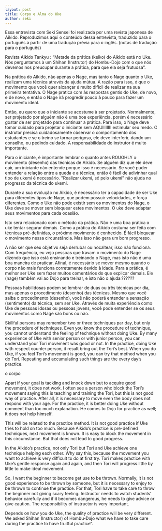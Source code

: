 ```yaml
---
layout: post
title: Corpo e Alma do Uke
author: seki
---
```


Essa entrevista com Seki Sensei foi realizada por uma revista japonesa de Aikido.
Reproduzimos aqui o conteúdo dessa entrevista, traduzido para o português à partir
de uma tradução prévia para o inglês. (notas de tradução para o português)


Revista Aikido Tankyu : “Metade da prática (keiko) do Aikido está no Uke. Nós
perguntamos à um Shihan (Instrutor) do Hombu-Dojo com o que nós devemos nos
preucupar durante a prática, para que ela seja frutuosa”.


Na prática do Aikido, não apenas o Nage, mas tanto o Nage quanto o Uke, realizam
uma técnica através da ajuda mútua. A razão para isso, é que o movimento que você
quer alcançar é muito difícil de realizar na sua primeira tentativa. O Nage pratica
com às respostas gentis do Uke, de novo, e de novo, e então o Nage irá progredir
pouco à pouco para fazer um movimento ideal.

Então, eu quero que o iniciante se acostume à ser projetado. Normalmente, ser
projetado por alguém não é uma boa experiência, porém é necessário gostar de
ser projetado para continuar a prática. Para isso, o Nage deve tomar cuidado
para projetar o iniciante sem AQUIIIIIIII estimular seu medo. O instrutor precisa
cuidadosamente observar o comportamento dos estudantes e se o treino se tornar
perigoso, ele deve interferir, dando um conselho, ou pedindo cuidado. A
responsabilidade do instrutor é muito importante.

Para o iniciante, é importante lembrar o quanto antes ROUGHLY o movimento (desenho)
das técnicas de Aikido. Se alguém diz que ele deve cair, um iniciante não entende
porque isso é necessário. Se você puder entender a relação entre a queda e a técnica,
então é fácil de adivinhar qual tipo de ukemi é necessário. "Realizar ukemi, só pelo ukemi"
não ajuda no progresso da técnica do ukemi.

Durante a sua evolução no Aikido, é necessário ter a capacidade de ser Uke para diferentes
tipos de Nage, que podem possuir velocidades, e força diferentes. Como o Uke não pode
existir sem os movimentos do Nage, o Uke deve se mover sem bloquear estes movimentos.
O uke deve adaptar seus movimentos para cada ocasião.

Isto será relacionado com o método da prática. Não é uma boa prática o uke tentar segurar
demais. Como a prática do Aikido costuma ser feita com técnicas pré-definidas, o próximo
movimento é conhecido. É fácil bloquear o movimento nessa circunstância. Mas isso não
gera um bom progresso.

A não ser que seu objetivo seja derrubar ou nocaltear, isso não funciona. Com frequência,
eu vejo pessoas que travam o movimento do Nage dizendo que isso está ensinando e treinando
o Nage, mas isto não é uma boa maneira de praticar. Afinal, é necessário se mover mesmo quando
o corpo não mais funciona corretamente devido à idade. Para a prática, é melhor ser Uke
sem fazer muitos comentários do que explicar demais. Ele (nage) também vai ao Dojo para treinar,
e isto não o ajuda.??????

Pessoas habilidosas podem se lembrar de duas ou três técnicas por dia, mas apenas o procedimento
(desenho) das técnicas. Mesmo que você saiba o procedimento (desenho), você não poderá entender
a sensação (sentimento) da técnica, sem ser Uke. Através de muita experiência como Uke de pessoas
idosas ou pessoas jovens, você pode entender se os seus movimentos como Nage são bons ou não.






Skillful persons may remember two or three techniques par day, but only the procedure of techniques. Even you know the procedure of technique, you cannot understand the feeling of technique without doing Uke. By many experience of Uke with senior person or with junior person, you can understand your Tori movement was good or not. In the practice, doing Uke with respect counter person, it result bring out the Tori’s best. When you do Uke, if you feel Tori’s movement is good, you can try that method when you do Tori. Repeating and accumulating such things are the every day’s practice.


o corpo 


Apart if your goal is tackling and knock down but to acquire good movement, it does not work. I often see a person who block the Tori’s movement saying this is teaching and training the Tori, but this is not good way of practice. After all, it is necessary to move even the body does not respond with your age. For the practice, it is better doing Uke without comment than too much explanation. He comes to Dojo for practice as well; it does not help himself.



This will be related to the practice method. It is not good practice if Uke tries to hold on too much. Because Aikido’s practice is pre-defined techniques, next movement is known. It is easy to block the movement in this circumstance. But that does not lead to good progress.



In the Aikido’s practice, not only Tori but Tori and Uke achieve one technique helping each other. Why say this, because the movement you want to achieve is very difficult to do at first try. Tori makes practice with Uke’s gentle response again and again, and then Tori will progress little by little to make ideal movement.

So, I want the beginner to become get use to be thrown. Normally, it is not good experience  to be thrown by someone, but it is necessary to enjoy to be thrown to continue the practice. For that, Tori have to take care to throw the beginner not giving scary feeling. Instructor needs to watch students’ behavior carefully and if it becomes dangerous, he needs to give advice or give caution. The responsibility of instructor is very important.








 Depends on how you do Uke, the quality of practice will be very different. We asked Shihan (Instructor) of Hombu-Dojo what we have to take care during the practice to have fruitful practice”.
